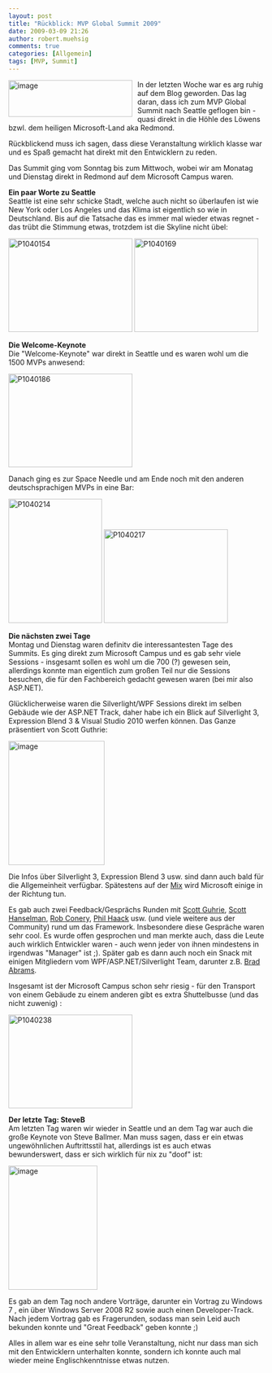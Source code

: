 ```yaml
---
layout: post
title: "Rückblick: MVP Global Summit 2009"
date: 2009-03-09 21:26
author: robert.muehsig
comments: true
categories: [Allgemein]
tags: [MVP, Summit]
---
```

<p><a href="{{BASE_PATH}}/assets/wp-images/image664.png"><img style="border-right: 0px; border-top: 0px; margin: 0px 10px 0px 0px; border-left: 0px; border-bottom: 0px" height="72" alt="image" src="{{BASE_PATH}}/assets/wp-images/image-thumb642.png" width="244" align="left" border="0" /></a> In der letzten Woche war es arg ruhig auf dem Blog geworden. Das lag daran, dass ich zum MVP Global Summit nach Seattle geflogen bin - quasi direkt in die H&#246;hle des L&#246;wens bzwl. dem heiligen Microsoft-Land aka Redmond.</p>  <p>R&#252;ckblickend muss ich sagen, dass diese Veranstaltung wirklich klasse war und es Spa&#223; gemacht hat direkt mit den Entwicklern zu reden.</p> 
<!--more-->
  <p>Das Summit ging vom Sonntag bis zum Mittwoch, wobei wir am Monatag und Dienstag direkt in Redmond auf dem Microsoft Campus waren.</p>  <p><strong>Ein paar Worte zu Seattle     <br /></strong>Seattle ist eine sehr schicke Stadt, welche auch nicht so &#252;berlaufen ist wie New York oder Los Angeles und das Klima ist eigentlich so wie in Deutschland. Bis auf die Tatsache das es immer mal wieder etwas regnet - das tr&#252;bt die Stimmung etwas, trotzdem ist die Skyline nicht &#252;bel:</p>  <p><a href="{{BASE_PATH}}/assets/wp-images/p1040154.jpg"><img style="border-right: 0px; border-top: 0px; border-left: 0px; border-bottom: 0px" height="184" alt="P1040154" src="{{BASE_PATH}}/assets/wp-images/p1040154-thumb.jpg" width="244" border="0" /></a> <a href="{{BASE_PATH}}/assets/wp-images/p1040169.jpg"><img style="border-right: 0px; border-top: 0px; border-left: 0px; border-bottom: 0px" height="184" alt="P1040169" src="{{BASE_PATH}}/assets/wp-images/p1040169-thumb.jpg" width="244" border="0" /></a> </p>  <p><strong>Die Welcome-Keynote     <br /></strong>Die &quot;Welcome-Keynote&quot; war direkt in Seattle und es waren wohl um die 1500 MVPs anwesend:</p>  <p><a href="{{BASE_PATH}}/assets/wp-images/p1040186.jpg"><img style="border-right: 0px; border-top: 0px; border-left: 0px; border-bottom: 0px" height="184" alt="P1040186" src="{{BASE_PATH}}/assets/wp-images/p1040186-thumb.jpg" width="244" border="0" /></a> </p>  <p>Danach ging es zur Space Needle und am Ende noch mit den anderen deutschsprachigen MVPs in eine Bar:</p>  <p><a href="{{BASE_PATH}}/assets/wp-images/p1040214.jpg"><img style="border-right: 0px; border-top: 0px; border-left: 0px; border-bottom: 0px" height="244" alt="P1040214" src="{{BASE_PATH}}/assets/wp-images/p1040214-thumb.jpg" width="184" border="0" /></a> <a href="{{BASE_PATH}}/assets/wp-images/p1040217.jpg"><img style="border-right: 0px; border-top: 0px; border-left: 0px; border-bottom: 0px" height="184" alt="P1040217" src="{{BASE_PATH}}/assets/wp-images/p1040217-thumb.jpg" width="244" border="0" /></a> </p>  <p><strong>Die n&#228;chsten zwei Tage</strong>    <br />Montag und Dienstag waren definitv die interessantesten Tage des Summits. Es ging direkt zum Microsoft Campus und es gab sehr viele Sessions - insgesamt sollen es wohl um die 700 (?) gewesen sein, allerdings konnte man eigentlich zum gro&#223;en Teil nur die Sessions besuchen, die f&#252;r den Fachbereich gedacht gewesen waren (bei mir also ASP.NET).</p>  <p>Gl&#252;cklicherweise waren die Silverlight/WPF Sessions direkt im selben Geb&#228;ude wie der ASP.NET Track, daher habe ich ein Blick auf Silverlight 3, Expression Blend 3 &amp; Visual Studio 2010 werfen k&#246;nnen. Das Ganze pr&#228;sentiert von Scott Guthrie:</p>  <p><a href="{{BASE_PATH}}/assets/wp-images/image665.png"><img style="border-right: 0px; border-top: 0px; border-left: 0px; border-bottom: 0px" height="244" alt="image" src="{{BASE_PATH}}/assets/wp-images/image-thumb643.png" width="189" border="0" /></a> </p>  <p>Die Infos &#252;ber Silverlight 3, Expression Blend 3 usw. sind dann auch bald f&#252;r die Allgemeinheit verf&#252;gbar. Sp&#228;testens auf der <a href="http://visitmix.com/">Mix</a> wird Microsoft einige in der Richtung tun.</p>  <p>Es gab auch zwei Feedback/Gespr&#228;chs Runden mit <a href="http://weblogs.asp.net/scottgu/">Scott Guhrie</a>, <a href="http://www.hanselman.com/blog/">Scott Hanselman</a>, <a href="http://blog.wekeroad.com/">Rob Conery</a>, <a href="http://haacked.com/">Phil Haack</a> usw. (und viele weitere aus der Community) rund um das Framework. Insbesondere diese Gespr&#228;che waren sehr cool. Es wurde offen gesprochen und man merkte auch, dass die Leute auch wirklich Entwickler waren - auch wenn jeder von ihnen mindestens in irgendwas &quot;Manager&quot; ist ;). Sp&#228;ter gab es dann auch noch ein Snack mit einigen Mitgliedern vom WPF/ASP.NET/Silverlight Team, darunter z.B. <a href="http://blogs.msdn.com/brada/">Brad Abrams</a>.</p>  <p>Insgesamt ist der Microsoft Campus schon sehr riesig - f&#252;r den Transport von einem Geb&#228;ude zu einem anderen gibt es extra Shuttelbusse (und das nicht zuwenig) :</p>  <p><a href="{{BASE_PATH}}/assets/wp-images/p1040238.jpg"><img style="border-right: 0px; border-top: 0px; border-left: 0px; border-bottom: 0px" height="184" alt="P1040238" src="{{BASE_PATH}}/assets/wp-images/p1040238-thumb.jpg" width="244" border="0" /></a> </p>  <p><strong>Der letzte Tag: SteveB     <br /></strong>Am letzten Tag waren wir wieder in Seattle und an dem Tag war auch die gro&#223;e Keynote von Steve Ballmer. Man muss sagen, dass er ein etwas ungew&#246;hnlichen Auftrittsstil hat, allerdings ist es auch etwas bewunderswert, dass er sich wirklich f&#252;r nix zu &quot;doof&quot; ist:</p>  <p><a href="{{BASE_PATH}}/assets/wp-images/image666.png"><img style="border-right: 0px; border-top: 0px; border-left: 0px; border-bottom: 0px" height="244" alt="image" src="{{BASE_PATH}}/assets/wp-images/image-thumb644.png" width="175" border="0" /></a> </p>  <p>Es gab an dem Tag noch andere Vortr&#228;ge, darunter ein Vortrag zu Windows 7 , ein &#252;ber Windows Server 2008 R2 sowie auch einen Developer-Track. Nach jedem Vortrag gab es Fragerunden, sodass man sein Leid auch bekunden konnte und &quot;Great Feedback&quot; geben konnte ;)</p>  <p>Alles in allem war es eine sehr tolle Veranstaltung, nicht nur dass man sich mit den Entwicklern unterhalten konnte, sondern ich konnte auch mal wieder meine Englischkenntnisse etwas nutzen.   </p>
